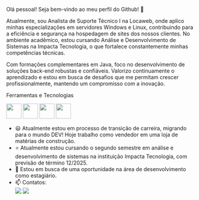 Olá pessoal! Seja bem-vindo ao meu perfil do Github! 👋

Atualmente, sou Analista de Suporte Técnico I na Locaweb, onde aplico minhas especializações em servidores Windows e Linux, contribuindo para a eficiência e segurança na hospedagem de sites dos nossos clientes. No ambiente acadêmico, estou cursando Análise e Desenvolvimento de Sistemas na Impacta Tecnologia, o que fortalece constantemente minhas competências técnicas.

Com formações complementares em Java, foco no desenvolvimento de soluções back-end robustas e confiáveis. Valorizo continuamente o aprendizado e estou em busca de desafios que me permitam crescer profissionalmente, mantendo um compromisso com a inovação.

Ferramentas e Tecnologias

<img src="https://cdn.jsdelivr.net/gh/devicons/devicon/icons/git/git-original.svg" width="40" height="40"/> <img src="https://cdn.jsdelivr.net/gh/devicons/devicon/icons/github/github-original.svg" width="40" height="40" /> <img src="https://cdn.jsdelivr.net/gh/devicons/devicon/icons/java/java-original.svg" width="40" height="40"/> 
            <img src="https://cdn.jsdelivr.net/gh/devicons/devicon/icons/python/python-original.svg" width="40" height="40" />
          
          
          
          
          
          
- 😃 Atualmente estou em processo de transição de carreira, migrando para o mundo DEV! Hoje trabalho como vendedor em uma loja de matérias de construção.
- ⭐ Atualmente estou cursando o segundo semestre em análise e desenvolvimento de sistemas na instituição Impacta Tecnologia, com previsão de término 12/2025.
- 🤝 Estou em busca de uma oportunidade na área de desenvolvimento como estagiário.
- 📫 Contatos:
  <div> 
     <a href="https://www.linkedin.com/in/allyson-alves-2a1414195" target="_blank"><img src="https://img.shields.io/badge/-LinkedIn-%230077B5?style=for-the-badge&logo=linkedin&logoColor=white" target="_blank"></a> <a href = "allyson.silvacosta02@gmail.com"><img src="https://img.shields.io/badge/Gmail-D14836?style=for-the-badge&logo=gmail&logoColor=white" target="_blank"></a>
 </div>


  

